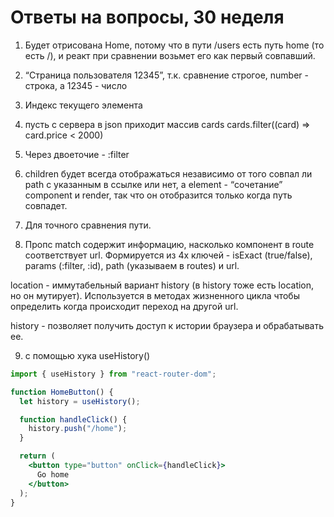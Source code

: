 # Ответы на вопросы, 30 неделя

1) Будет отрисована Home, потому что в пути /users есть путь home (то есть /), и реакт при сравнении возьмет его как первый совпавший.

2) “Страница пользователя 12345”, т.к. сравнение строгое, number - строка, а 12345 - число

3) Индекс текущего элемента

4) пусть с сервера в json приходит массив cards
cards.filter((card) ⇒ card.price < 2000)

5) Через двоеточие - :filter

6) children будет всегда отображаться независимо от того совпал ли path с указанным в ссылке или нет, а element - “сочетание” component и render, так что он отобразится только когда путь совпадет. 

7) Для точного сравнения пути.

8) Пропс match содержит информацию, насколько компонент в route соответствует url. Формируется из 4х ключей - isExact (true/false), params (:filter, :id), path (указываем в routes) и url.

location - иммутабельный вариант history (в history тоже есть location, но он мутирует). Используется в методах жизненного цикла чтобы определить когда происходит переход на другой url.

history - позволяет получить доступ к истории браузера и обрабатывать ее.

9) c помощью хука useHistory() 

```jsx
import { useHistory } from "react-router-dom";

function HomeButton() {
  let history = useHistory();

  function handleClick() {
    history.push("/home");
  }

  return (
    <button type="button" onClick={handleClick}>
      Go home
    </button>
  );
}
```